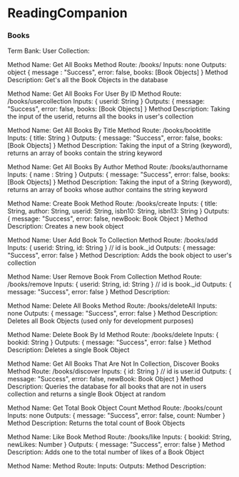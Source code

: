 # ReadingCompanion

### Books

Term Bank:
User Collection:

Method Name: Get All Books
Method Route: /books/
Inputs: none
Outputs: object { message : "Success", error: false, books: [Book Objects] }
Method Description: Get's all the Book Objects in the database

Method Name: Get All Books For User By ID
Method Route: /books/usercollection
Inputs: { userid: String }
Outputs: { message: "Success", error: false, books: [Book Objects] }
Method Description: Taking the input of the userid, returns all the books in user's collection

Method Name: Get All Books By Title
Method Route: /books/booktitle
Inputs: { title: String }
Outputs: { message: "Success", error: false, books: [Book Objects] }
Method Description: Taking the input of a String (keyword), returns an array of books contain the string keyword 

Method Name: Get All Books By Author
Method Route: /books/authorname
Inputs: { name : String }
Outputs: { message: "Success", error: false, books: [Book Objects] }
Method Description: Taking the input of a String (keyword), returns an array of books whose author contains the string keyword

Method Name: Create Book
Method Route: /books/create
Inputs: { title: String, author: String, userid: String, isbn10: String, isbn13: String }
Outputs: { message: "Success", error: false, newBook: Book Object }
Method Description: Creates a new book object

Method Name: User Add Book To Collection
Method Route: /books/add
Inputs: { userid: String, id: String } // id is book._id
Outputs: { message: "Success", error: false }
Method Description: Adds the book object to user's collection

Method Name: User Remove Book From Collection
Method Route: /books/remove
Inputs: { userid: String, id: String } // id is book._id
Outputs: { message: "Success", error: false }
Method Description: 

Method Name: Delete All Books
Method Route: /books/deleteAll
Inputs: none
Outputs: { message: "Success", error: false }
Method Description: Deletes all Book Objects (used only for development purposes)

Method Name: Delete Book By Id
Method Route: /books/delete
Inputs: { bookid: String }
Outputs: { message: "Success", error: false }
Method Description: Deletes a single Book Object

Method Name: Get All Books That Are Not In Collection, Discover Books
Method Route: /books/discover
Inputs: { id: String } // id is user.id
Outputs: { message: "Success", error: false, newBook: Book Object }
Method Description: Queries the database for all books that are not in users collection and returns a single Book Object at random

Method Name: Get Total Book Object Count
Method Route: /books/count
Inputs: none
Outputs: { message: "Success", error: false, count: Number }
Method Description: Returns the total count of Book Objects

Method Name: Like Book
Method Route: /books/like
Inputs: { bookid: String, newLikes: Number }
Outputs: { message: "Success", error: false }
Method Description: Adds one to the total number of likes of a Book Object

Method Name: 
Method Route:
Inputs: 
Outputs: 
Method Description: 